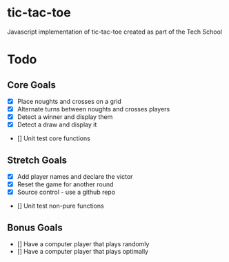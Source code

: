 # tic-tac-toe

Javascript implementation of tic-tac-toe created as part of the Tech School

# Todo

## Core Goals

- [x] Place noughts and crosses on a grid
- [x] Alternate turns between noughts and crosses players
- [x] Detect a winner and display them
- [x] Detect a draw and display it
- [] Unit test core functions

## Stretch Goals

- [x] Add player names and declare the victor
- [x] Reset the game for another round
- [x] Source control - use a github repo
- [] Unit test non-pure functions

## Bonus Goals

- [] Have a computer player that plays randomly
- [] Have a computer player that plays optimally
